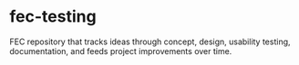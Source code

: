 # fec-testing
FEC repository that tracks ideas through concept, design, usability testing, documentation, and feeds project improvements over time.
